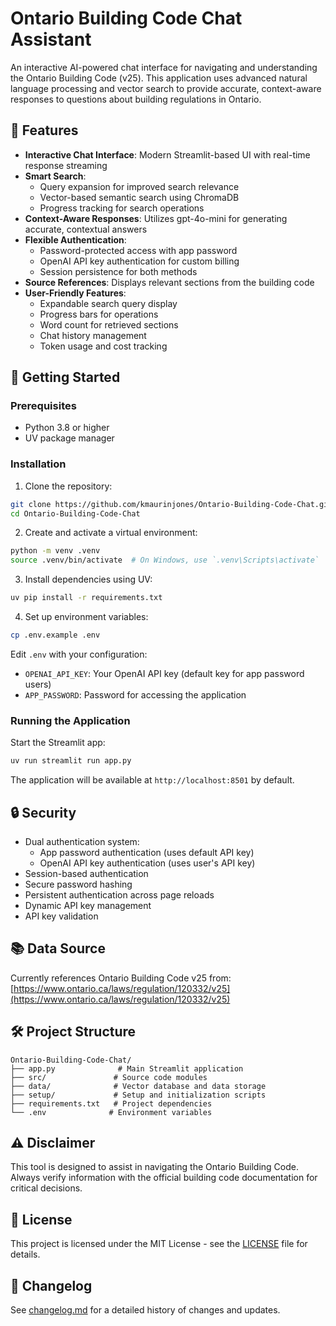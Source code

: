 # Ontario Building Code Chat Assistant

An interactive AI-powered chat interface for navigating and understanding the Ontario Building Code (v25). This application uses advanced natural language processing and vector search to provide accurate, context-aware responses to questions about building regulations in Ontario.

## 🌟 Features

- **Interactive Chat Interface**: Modern Streamlit-based UI with real-time response streaming
- **Smart Search**: 
  - Query expansion for improved search relevance
  - Vector-based semantic search using ChromaDB
  - Progress tracking for search operations
- **Context-Aware Responses**: Utilizes gpt-4o-mini for generating accurate, contextual answers
- **Flexible Authentication**:
  - Password-protected access with app password
  - OpenAI API key authentication for custom billing
  - Session persistence for both methods
- **Source References**: Displays relevant sections from the building code
- **User-Friendly Features**:
  - Expandable search query display
  - Progress bars for operations
  - Word count for retrieved sections
  - Chat history management
  - Token usage and cost tracking

## 🚀 Getting Started

### Prerequisites

- Python 3.8 or higher
- UV package manager

### Installation

1. Clone the repository:
```bash
git clone https://github.com/kmaurinjones/Ontario-Building-Code-Chat.git
cd Ontario-Building-Code-Chat
```

2. Create and activate a virtual environment:
```bash
python -m venv .venv
source .venv/bin/activate  # On Windows, use `.venv\Scripts\activate`
```

3. Install dependencies using UV:
```bash
uv pip install -r requirements.txt
```

4. Set up environment variables:
```bash
cp .env.example .env
```
Edit `.env` with your configuration:
- `OPENAI_API_KEY`: Your OpenAI API key (default key for app password users)
- `APP_PASSWORD`: Password for accessing the application

### Running the Application

Start the Streamlit app:
```bash
uv run streamlit run app.py
```

The application will be available at `http://localhost:8501` by default.

## 🔒 Security

- Dual authentication system:
  - App password authentication (uses default API key)
  - OpenAI API key authentication (uses user's API key)
- Session-based authentication
- Secure password hashing
- Persistent authentication across page reloads
- Dynamic API key management
- API key validation

## 📚 Data Source

Currently references Ontario Building Code v25 from:
[https://www.ontario.ca/laws/regulation/120332/v25](https://www.ontario.ca/laws/regulation/120332/v25)

## 🛠️ Project Structure

```
Ontario-Building-Code-Chat/
├── app.py              # Main Streamlit application
├── src/               # Source code modules
├── data/              # Vector database and data storage
├── setup/             # Setup and initialization scripts
├── requirements.txt   # Project dependencies
└── .env              # Environment variables
```

## ⚠️ Disclaimer

This tool is designed to assist in navigating the Ontario Building Code. Always verify information with the official building code documentation for critical decisions.

## 📝 License

This project is licensed under the MIT License - see the [LICENSE](LICENSE) file for details.

## 🔄 Changelog

See [changelog.md](changelog.md) for a detailed history of changes and updates.